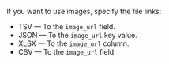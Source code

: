 If you want to use images, specify the file links:

- TSV — To the `image_url` field.
- JSON — To the `image_url` key value.
- XLSX — To the `image_url` column.
- CSV — To the `image_url` field.